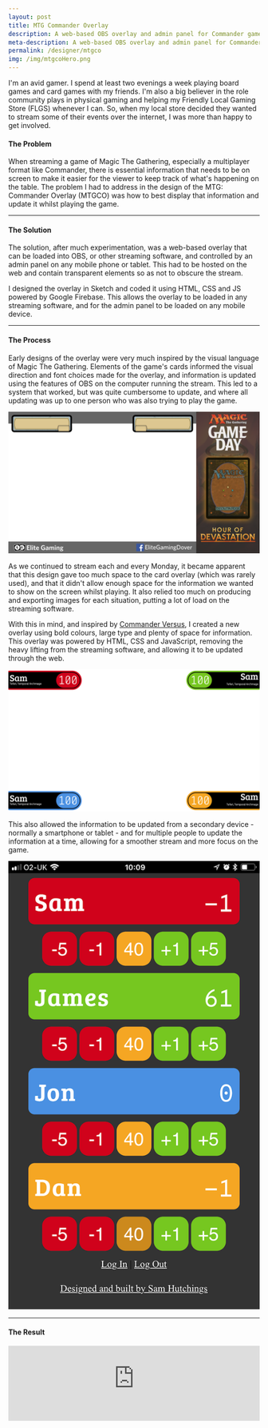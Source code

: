 ```yaml
---
layout: post
title: MTG Commander Overlay
description: A web-based OBS overlay and admin panel for Commander games of the popular Magic The Gathering card game.
meta-description: A web-based OBS overlay and admin panel for Commander games of the popular Magic The Gathering card game.
permalink: /designer/mtgco
img: /img/mtgcoHero.png
---
```


I'm an avid gamer. I spend at least two evenings a week playing board games and card games with my friends. I'm also a big believer in the role community plays in physical gaming and helping my Friendly Local Gaming Store (FLGS) whenever I can. So, when my local store decided they wanted to stream some of their events over the internet, I was more than happy to get involved.

#### The Problem

When streaming a game of Magic The Gathering, especially a multiplayer format like Commander, there is essential information that needs to be on screen to make it easier for the viewer to keep track of what's happening on the table. The problem I had to address in the design of the MTG: Commander Overlay (MTGCO) was how to best display that information and update it whilst playing the game.

---

#### The Solution

The solution, after much experimentation, was a web-based overlay that can be loaded into OBS, or other streaming software, and controlled by an admin panel on any mobile phone or tablet. This had to be hosted on the web and contain transparent elements so as not to obscure the stream.

I designed the overlay in Sketch and coded it using HTML, CSS and JS powered by Google Firebase. This allows the overlay to be loaded in any streaming software, and for the admin panel to be loaded on any mobile device.

---

#### The Process

Early designs of the overlay were very much inspired by the visual language of Magic The Gathering. Elements of the game's cards informed the visual direction and font choices made for the overlay, and information is updated using the features of OBS on the computer running the stream. This led to a system that worked, but was quite cumbersome to update, and where all updating was up to one person who was also trying to play the game.

![Old overlay](/img/gameDayOverlay.png)

As we continued to stream each and every Monday, it became apparent that this design gave too much space to the card overlay (which was rarely used), and that it didn't allow enough space for the information we wanted to show on the screen whilst playing. It also relied too much on producing and exporting images for each situation, putting a lot of load on the streaming software.

With this in mind, and inspired by [Commander Versus](https://www.youtube.com/playlist?list=PL5d1KNNFArSNNRrpJjhf1WrwwuZqUcg0K), I created a new overlay using bold colours, large type and plenty of space for information. This overlay was powered by HTML, CSS and JavaScript, removing the heavy lifting from the streaming software, and allowing it to be updated through the web.

![New overlay](/img/newOverlay.png)

This also allowed the information to be updated from a secondary device - normally a smartphone or tablet - and for multiple people to update the information at a time, allowing for a smoother stream and more focus on the game.

![Admin panel on an iPhone](/img/mtgcoAdmin.png)

---

#### The Result

<iframe width="100%" src="https://www.youtube-nocookie.com/embed/WuZIFZV4K90?rel=0" frameborder="0" allow="autoplay; encrypted-media" allowfullscreen></iframe>
